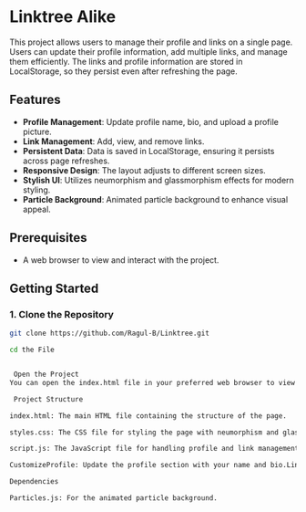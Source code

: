 # Linktree Alike

This project allows users to manage their profile and links on a single page. Users can update their profile information, add multiple links, and manage them efficiently. The links and profile information are stored in LocalStorage, so they persist even after refreshing the page.

## Features

- **Profile Management**: Update profile name, bio, and upload a profile picture.
- **Link Management**: Add, view, and remove links.
- **Persistent Data**: Data is saved in LocalStorage, ensuring it persists across page refreshes.
- **Responsive Design**: The layout adjusts to different screen sizes.
- **Stylish UI**: Utilizes neumorphism and glassmorphism effects for modern styling.
- **Particle Background**: Animated particle background to enhance visual appeal.

## Prerequisites

- A web browser to view and interact with the project.

## Getting Started

### 1. Clone the Repository

```bash
git clone https://github.com/Ragul-B/Linktree.git

cd the File


 Open the Project
You can open the index.html file in your preferred web browser to view the project.

 Project Structure

index.html: The main HTML file containing the structure of the page.

styles.css: The CSS file for styling the page with neumorphism and glassmorphism effects.

script.js: The JavaScript file for handling profile and link management functionalities.

CustomizeProfile: Update the profile section with your name and bio.Links.

Dependencies

Particles.js: For the animated particle background.
